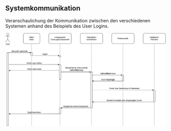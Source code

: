 ## Systemkommunikation
Veranschaulichung der Kommunikation zwischen den verschiedenen Systemen anhand des Beispiels
des User Logins.

![](../images/sequenzdiagramm.png)
